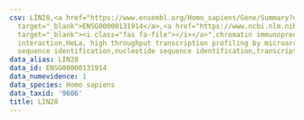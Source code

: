 ```yaml
---
csv: LIN28,<a href="https://www.ensembl.org/Homo_sapiens/Gene/Summary?db=core;g=ENSG00000131914"
  target="_blank">ENSG00000131914</a>,<a href="https://www.ncbi.nlm.nih.gov/pubmed/17216044"
  target="_blank"><i class="fas fa-file"></i></a>",chromatin immunoprecipitation assay,direct
  interaction,HeLa, high throughput transcription profiling by microarray,nucleotide
  sequence identification,nucleotide sequence identification,transcriptional regulation,
data_alias: LIN28
data_id: ENSG00000131914
data_numevidence: 1
data_species: Homo sapiens
data_taxid: '9606'
title: LIN28
---
```

